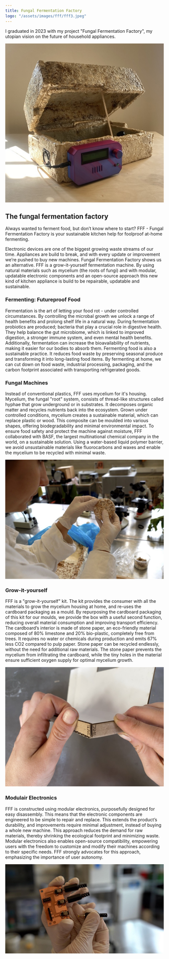 ```yaml
---
title: Fungal Fermentation Factory
logo: "/assets/images/fff/fff3.jpeg"
---
```


I graduated in 2023 with my project "Fungal Fermentation Factory", my utopian vision on the future of household appliances. 

<img class="img-post" src="/assets/images/fff/fff3.jpeg">

## The fungal fermentation factory
Always wanted to ferment food, but don’t know where to start? FFF - Fungal Fermentation Factory is your sustainable kitchen help for foolproof at-home fermenting.

Electronic devices are one of the biggest growing waste streams of our time. Appliances are build to break, and with every update or improvement we’re pushed to buy new machines. Fungal Fermentation Factory shows us an alternative. FFF is a grow-it-yourself fermentation machine. By using natural materials such as mycelium (the roots of fungi) and with modular, updatable electronic components and an open-source approach this new kind of kitchen appliance is build to be repairable, updatable and sustainable.

### Fermenting: Futureproof Food
Fermentation is the art of letting your food rot - under controlled circumstances. By controlling the microbal growth we unlock a range of health benefits and prolong shelf life in a natural way. During fermentation probiotics are produced; bacteria that play a crucial role in digestive health. They help balance the gut microbiome, which is linked to improved digestion, a stronger immune system, and even mental health benefits. Additionally, fermentation can increase the bioavailability of nutrients, making it easier for our bodies to absorb them. Fermenting food is also a sustainable practice. It reduces food waste by preserving seasonal produce and transforming it into long-lasting food items. By fermenting at home, we can cut down on food waste, industrial processing, packaging, and the carbon footprint associated with transporting refrigerated goods.

### Fungal Machines
Instead of conventional plastics, FFF uses mycelium for it's housing. Mycelium, the fungal "root" system, consists of thread-like structures called hyphae that grow underground or in substrates. It decomposes organic matter and recycles nutrients back into the ecosystem. Grown under controlled conditions, mycelium creates a sustainable material, which can replace plastic or wood. This composite can be moulded into various shapes, offering biodegradability and minimal environmental impact. To ensure food safety and protect the machine against moisture, FFF collaborated with BASF, the largest multinational chemical company in the world, on a sustainable solution. Using a water-based liquid polymer barrier, we avoid unsustainable materials like fluorocarbons and waxes and enable the mycelium to be recycled with minimal waste. 

<img class="img-post" src="/assets/images/fff/fff1.jpeg">

### Grow-it-yourself
FFF is a "grow-it-yourself" kit. The kit provides the consumer with all the materials to grow the mycelium housing at home, and re-uses the cardboard packaging as a mould. By repurposing the cardboard packaging of this kit for our moulds, we provide the box with a useful second function, reducing overall material consumption and improving transport efficiency. The cardboard’s interior is made of stone paper, an eco-friendly material composed of 80% limestone and 20% bio-plastic, completely free from trees. It requires no water or chemicals during production and emits 67% less CO2 compared to pulp paper. Stone paper can be recycled endlessly, without the need for additional raw materials. The stone paper prevents the mycelium from infiltrating the cardboard, while the tiny holes in the material ensure sufficient oxygen supply for optimal mycelium growth.

<img class="img-post" src="/assets/images/fff/fff5.jpeg">

### Modulair Electronics
FFF is constructed using modular electronics, purposefully designed for easy disassembly. This means that the electronic components are engineered to be simple to repair and replace. This extends the product’s durability, and improvements require minimal adjustment, instead of buying a whole new machine. This approach reduces the demand for raw materials, thereby shrinking the ecological footprint and minimizing waste. Modular electronics also enables open-source compatibility, empowering users with the freedom to customize and modify their machines according to their specific needs. FFF strongly advocates for this approach, emphasizing the importance of user autonomy. 

<img class="img-post" src="/assets/images/fff/fff4.jpeg">